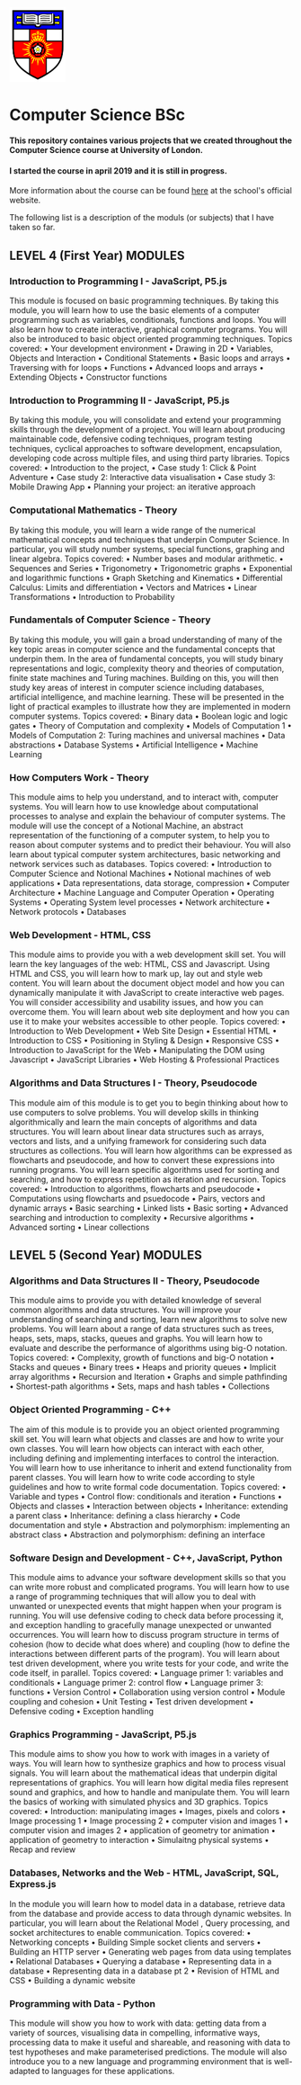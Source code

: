 <img src="asset/UoL logo.gif" width="100">

# Computer Science BSc

#### This repository containes various projects that we created throughout the Computer Science course at University of London.
#### I started the course in april 2019 and it is still in progress.
More information about the course can be found [here][1] at the school's official website.

The following list is a description of the moduls (or subjects) that I have taken so far.

## LEVEL 4 (First Year) MODULES

### Introduction to Programming I - JavaScript, P5.js

This module is focused on basic programming techniques. By taking this module, you will learn how to use the basic elements of a computer programming such as variables, conditionals, functions and loops. You will also learn how to create interactive, graphical computer programs. You will also be introduced to basic object oriented programming techniques. Topics covered: • Your development environment • Drawing in 2D • Variables, Objects and Interaction • Conditional Statements • Basic loops and arrays • Traversing with for loops • Functions • Advanced loops and arrays • Extending Objects • Constructor functions

### Introduction to Programming II - JavaScript, P5.js

By taking this module, you will consolidate and extend your programming skills through the development of a project. You will learn about producing maintainable code, defensive coding techniques, program testing techniques, cyclical approaches to software development, encapsulation, developing code across multiple files, and using third party libraries. Topics covered: • Introduction to the project, • Case study 1: Click & Point Adventure • Case study 2: Interactive data visualisation • Case study 3: Mobile Drawing App • Planning your project: an iterative approach

### Computational Mathematics - Theory

By taking this module, you will learn a wide range of the numerical mathematical concepts and techniques that underpin Computer Science. In particular, you will study number systems, special functions, graphing and linear algebra. Topics covered: • Number bases and modular arithmetic. • Sequences and Series • Trigonometry • Trigonometric graphs • Exponential and logarithmic functions • Graph Sketching and Kinematics • Differential Calculus: Limits and differentiation • Vectors and Matrices • Linear Transformations • Introduction to Probability

### Fundamentals of Computer Science - Theory

By taking this module, you will gain a broad understanding of many of the key topic areas in computer science and the fundamental concepts that underpin them. In the area of fundamental concepts, you will study binary representations and logic, complexity theory and theories of computation, finite state machines and Turing machines. Building on this, you will then study key areas of interest in computer science including databases, artificial intelligence, and machine learning. These will be presented in the light of practical examples to illustrate how they are implemented in modern computer systems. Topics covered: • Binary data • Boolean logic and logic gates • Theory of Computation and complexity • Models of Computation 1 • Models of Computation 2: Turing machines and universal machines • Data abstractions • Database Systems • Artificial Intelligence • Machine Learning

### How Computers Work - Theory

This module aims to help you understand, and to interact with, computer systems. You will learn how to use knowledge about computational processes to analyse and explain the behaviour of computer systems. The module will use the concept of a Notional Machine, an abstract representation of the functioning of a computer system, to help you to reason about computer systems and to predict their behaviour. You will also learn about typical computer system architectures, basic networking and network services such as databases. Topics covered: • Introduction to Computer Science and Notional Machines • Notional machines of web applications • Data representations, data storage, compression • Computer Architecture • Machine Language and Computer Operation • Operating Systems • Operating System level processes • Network architecture • Network protocols • Databases

### Web Development - HTML, CSS

This module aims to provide you with a web development skill set. You will learn the key languages of the web: HTML, CSS and Javascript. Using HTML and CSS, you will learn how to mark up, lay out and style web content. You will learn about the document object model and how you can dynamically manipulate it with JavaScript to create interactive web pages. You will consider accessibility and usability issues, and how you can overcome them. You will learn about web site deployment and how you can use it to make your websites accessible to other people. Topics covered: • Introduction to Web Development • Web Site Design • Essential HTML • Introduction to CSS • Positioning in Styling & Design • Responsive CSS • Introduction to JavaScript for the Web • Manipulating the DOM using Javascript • JavaScript Libraries • Web Hosting & Professional Practices

### Algorithms and Data Structures I - Theory, Pseudocode

This module aim of this module is to get you to begin thinking about how to use computers to solve problems. You will develop skills in thinking algorithmically and learn the main concepts of algorithms and data structures. You will learn about linear data structures such as arrays, vectors and lists, and a unifying framework for considering such data structures as collections. You will learn how algorithms can be expressed as flowcharts and pseudocode, and how to convert these expressions into running programs. You will learn specific algorithms used for sorting and searching, and how to express repetition as iteration and recursion. Topics covered: • Introduction to algorithms, flowcharts and pseudocode • Computations using flowcharts and psuedocode • Pairs, vectors and dynamic arrays • Basic searching • Linked lists • Basic sorting • Advanced searching and introduction to complexity • Recursive algorithms • Advanced sorting • Linear collections

## LEVEL 5 (Second Year) MODULES 

### Algorithms and Data Structures II - Theory, Pseudocode

This module aims to provide you with detailed knowledge of several common algorithms and data structures. You will improve your understanding of searching and sorting, learn new algorithms to solve new problems. You will learn about a range of data structures such as trees, heaps, sets, maps, stacks, queues and graphs. You will learn how to evaluate and describe the performance of algorithms using big-O notation. Topics covered: • Complexity, growth of functions and big-O notation • Stacks and queues • Binary trees • Heaps and priority queues • Implicit array algorithms • Recursion and Iteration • Graphs and simple pathfinding • Shortest-path algorithms • Sets, maps and hash tables • Collections


### Object Oriented Programming - C++

The aim of this module is to provide you an object oriented programming skill set. You will learn what objects and classes are and how to write your own classes. You will learn how objects can interact with each other, including defining and implementing interfaces to control the interaction. You will learn how to use inheritance to inherit and extend functionality from parent classes. You will learn how to write code according to style guidelines and how to write formal code documentation. Topics covered: • Variable and types • Control flow: conditionals and iteration • Functions • Objects and classes • Interaction between objects • Inheritance: extending a parent class • Inheritance: defining a class hierarchy • Code documentation and style • Abstraction and polymorphism: implementing an abstract class • Abstraction and polymorphism: defining an interface

### Software Design and Development - C++, JavaScript, Python

This module aims to advance your software development skills so that you can write more robust and complicated programs. You will learn how to use a range of programming techniques that will allow you to deal with unwanted or unexpected events that might happen when your program is running. You will use defensive coding to check data before processing it, and exception handling to gracefully manage unexpected or unwanted occurrences. You will learn how to discuss program structure in terms of cohesion (how to decide what does where) and coupling (how to define the interactions between different parts of the program). You will learn about test driven development, where you write tests for your code, and write the code itself, in parallel. Topics covered: • Language primer 1: variables and conditionals • Language primer 2: control flow • Language primer 3: functions • Version Control • Collaboration using version control • Module coupling and cohesion • Unit Testing • Test driven development • Defensive coding • Exception handling

### Graphics Programming - JavaScript, P5.js

This module aims to show you how to work with images in a variety of ways. You will learn how to synthesize graphics and how to process visual signals. You will learn about the mathematical ideas that underpin digital representations of graphics. You will learn how digital media files represent sound and graphics, and how to handle and manipulate them. You will learn the basics of working with simulated physics and 3D graphics. Topics covered: • Introduction: manipulating images • Images, pixels and colors • Image processing 1 • Image processing 2 • computer vision and images 1 • computer vision and images 2 • application of geometry tor animation • application of geometry to interaction • Simulaitng physical systems • Recap and review

### Databases, Networks and the Web - HTML, JavaScript, SQL, Express.js

In the module you will learn how to model data in a database, retrieve data from the database and provide access to data through dynamic websites. In particular, you will learn about the Relational Model , Query processing, and socket architectures to enable communication. Topics covered: • Networking concepts • Building Simple socket clients and servers • Building an HTTP server • Generating web pages from data using templates • Relational Databases • Querying a database • Representing data in a database • Representing data in a database pt 2 • Revision of HTML and CSS • Building a dynamic website

### Programming with Data - Python

This module will show you how to work with data: getting data from a variety of sources, visualising data in compelling, informative ways, processing data to make it useful and shareable, and reasoning with data to test hypotheses and make parameterised predictions. The module will also introduce you to a new language and programming environment that is well-adapted to languages for these applications.


[1]: https://london.ac.uk/courses/computer-science
